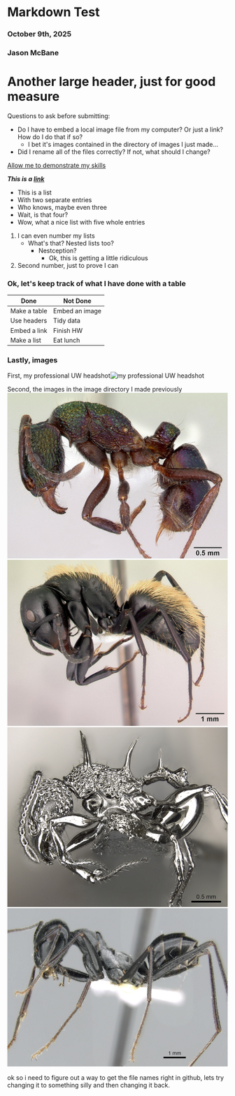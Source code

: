 # **Markdown Test**

### October 9th, 2025

### Jason McBane 

# Another large header, just for good measure

Questions to ask before submitting: 
- Do I have to embed a local image file from my computer? Or just a link? How do I do that if so?
    - I bet it's images contained in the directory of images I just made...
- Did I rename all of the files correctly? If not, what should I change? 


<ins>Allow me to demonstrate my skills<ins>

***This is a [link](https://youtu.be/dQw4w9WgXcQ?si=b7zG0Mg2zOp9T1Tl)***

- This is a list
- With two separate entries
- Who knows, maybe even three
- Wait, is that four? 
- Wow, what a nice list with five whole entries 
1) I can even number my lists 
    - What's that? Nested lists too? 
        - Nestception? 
            - Ok, this is getting a little ridiculous
2) Second number, just to prove I can

### Ok, let's keep track of what I have done with a table

| Done | Not Done |
| ------------- | ------------- |
| Make a table | Embed an image  |
| Use headers | Tidy data |
| Embed a link| Finish HW  |
| Make a list| Eat lunch|


### Lastly, images

First, my professional UW headshot![my professional UW headshot](https://bpb-us-e1.wpmucdn.com/sites.uw.edu/dist/2/14450/files/2025/09/McBane_Jason.jpg)

Second, the images in the image directory I made previously
![image 1](images/casent0172345_rhytidoponera_metallica.jpg)
![image 2](images/casent0191696_camponotus_darwinii.jpg)
![image 3](images/casent0901788_p_1_high_acanthomyrmex_ferox.jpg)
![image 4](images/casent0906296_p_1_high_cataglyphis_fortis.jpg)

ok so i need to figure out a way to get the file names right in github, lets try changing it to something silly and then changing it back. 